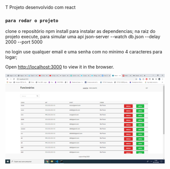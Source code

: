 T
Projeto desenvolvido com react

### `para rodar o projeto`
clone o repositório
npm install para instalar as dependencias;
na raiz do projeto execute, para simular uma api
json-server --watch db.json --delay 2000 --port 5000

no login 
use qualquer email e uma senha com no minimo 4 caracteres para logar;

Open [http://localhost:3000](http://localhost:3000) to view it in the browser.

<img src='imagesReadme/captura1.png'/>

